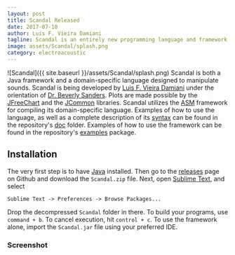 ```yaml
---
layout: post
title: Scandal Released
date: 2017-07-10
author: Luis F. Vieira Damiani
tagline: Scandal is an entirely new programming language and framework designed to manipulate sound objects.
image: assets/Scandal/splash.png
category: electroacoustic
---
```


<span class="image right">![Scandal]({{ site.baseurl }}/assets/Scandal/splash.png)</span>
Scandal is both a Java framework and a domain-specific language designed to manipulate sounds. Scandal is being developed by [Luis F. Vieira Damiani](http://vieira-damiani.com) under the orientation of [Dr. Beverly Sanders](https://www.cise.ufl.edu/people/faculty/sanders). Plots are made possible by the [JFreeChart](http://www.jfree.org/jfreechart) and the [JCommon](http://www.jfree.org/jcommon) libraries. Scandal utilizes the [ASM](http://asm.ow2.org) framework for compiling its domain-specific language. Examples of how to use the language, as well as a complete description of its [syntax](https://github.com/lufevida/Scandal/blob/master/doc/Syntax.md) can be found in the repository's [doc](https://github.com/lufevida/Scandal/blob/master/doc) folder. Examples of how to use the framework can be found in the repository's [examples](https://github.com/lufevida/Scandal/blob/master/src/framework/examples) package.

## Installation

The very first step is to have [Java](https://www.java.com/en/download/) installed. Then go to the [releases](https://github.com/lufevida/vieira-damiani.com/releases) page on Github and download the `Scandal.zip` file. Next, open [Sublime Text](https://www.sublimetext.com), and select

```
Sublime Text -> Preferences -> Browse Packages...
```

Drop the decompressed `Scandal` folder in there. To build your programs, use `command + b`. To cancel execution, hit `control + c`. To use the framework alone, import the `Scandal.jar` file using your preferred IDE.

### Screenshot

<div class="box alt">
	<div class="row uniform">
		<div class="12u"><span class="image fit"><img src="{{ site.baseurl }}/assets/Scandal/Screenshot.jpg" alt=""></span></div>
	</div>
</div>
